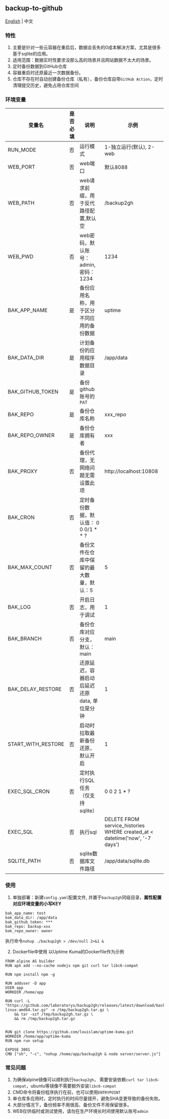 ## backup-to-github
[English](https://github.com/laboratorys/backup2gh/blob/main/README.md) | 中文
### 特性
1. 主要是针对一些云容器在重启后，数据会丢失的0成本解决方案，尤其是很多基于sqlite的应用。
2. 适用范围：数据实时性要求没那么高的场景并且网站数据不太大的场景。
3. 定时备份数据到GitHub仓库
4. 容器重启时还原最近一次数据备份。
5. 仓库不存在时自动创建备份仓库（私有），备份仓库自带`GitHub Action`，定时清理提交历史，避免占用仓库空间
### 环境变量
| 变量名               | 是否必填 | 说明                         | 示例                                                                          |
|-------------------|------|----------------------------|-----------------------------------------------------------------------------|
| RUN_MODE          | 否    | 运行模式                       | 1-独立运行(默认), 2-web                                                           |
| WEB_PORT          | 否    | web端口                      | 默认8088                                                                      |
| WEB_PATH           | 否    | web请求前缀，用于反代路径配置,默认空       | /backup2gh                                                                  |
| WEB_PWD           | 否    | web密码，默认账号：admin, 密码：1234  | 1234                                                                        |
| BAK_APP_NAME      | 是    | 备份应用名称，用于区分不同应用的备份数据       | uptime                                                                      |
| BAK_DATA_DIR      | 是    | 计划备份的应用程序数据目录              | /app/data                                                                   |
| BAK_GITHUB_TOKEN  | 是    | 备份github账号的`PAT`           |                                                                             |
| BAK_REPO          | 是    | 备份仓库名称                     | xxx_repo                                                                    |
| BAK_REPO_OWNER    | 是    | 备份仓库拥有者                    | xxx                                                                         |
| BAK_PROXY         | 否    | 备份代理，无网络问题无需设置此项           | http://localhost:10808                                                      |
| BAK_CRON          | 否    | 定时备份数据，默认值：  0 0 0/1 * * ? |                                                                             |
| BAK_MAX_COUNT     | 否    | 备份文件在仓库中保留的最大数量，默认：5       | 5                                                                           |
| BAK_LOG           | 否    | 开启日志，用于调试                  | 1                                                                           |
| BAK_BRANCH        | 否    | 备份仓库对应分支，默认：main           | main                                                                        |
| BAK_DELAY_RESTORE | 否    | 还原延迟，容器启动后延迟还原data, 单位是分钟  | 1                                                                           |
| START_WITH_RESTORE | 否    | 启动时拉取最新备份还原，默认开启           | 1                                                                           |
| EXEC_SQL_CRON | 否    | 定时执行SQL任务（仅支持sqlite）       | 0 0 2 1 * ?                                                                 |
| EXEC_SQL | 否    | 执行sql                      | DELETE FROM service_histories WHERE created_at < datetime('now', '-7 days') |
| SQLITE_PATH | 否    | sqlite数据库文件路径              | /app/data/sqlite.db                                                         |
### 使用
1. 单独部署：新建`config.yaml`配置文件, 并置于`backup2gh`同级目录，**属性配置对应环境变量的小写KEY**
```
bak_app_name: test
bak_data_dir: /app/data
bak_github_token: ***
bak_repo: backup-xxx
bak_repo_owner: owner
```
执行命令`nohup ./backup2gh > /dev/null 2>&1 &`

2. Dockerfile中使用
以Uptime Kuma的Dockerfile作为示例
```
FROM alpine AS builder
RUN apk add --no-cache nodejs npm git curl tar libc6-compat

RUN npm install npm -g

RUN adduser -D app
USER app
WORKDIR /home/app

RUN curl -L "https://github.com/laboratorys/backup2gh/releases/latest/download/backup2gh-linux-amd64.tar.gz" -o /tmp/backup2gh.tar.gz \
    && tar -xzf /tmp/backup2gh.tar.gz \
    && rm /tmp/backup2gh.tar.gz


RUN git clone https://github.com/louislam/uptime-kuma.git
WORKDIR /home/app/uptime-kuma
RUN npm run setup

EXPOSE 3001
CMD ["sh", "-c", "nohup /home/app/backup2gh & node server/server.js"]
```
### 常见问题
1. 为确保alpine镜像可以顺利执行`backup2gh`， 需要安装依赖`curl tar libc6-compat`，ubuntu等镜像不需要额外安装`libc6-compat`
2. CMD命令将备份程序执行在前，也可以使用`ENTRYPOINT`
3. 单仓库多应用时，定时执行的时间尽量错开，避免SHA变更导致的备份失败。
4. 大部分情况下，备份频率不用很高、备份文件不用保留很多。
5. WEB仅供临时或测试使用，请勿在生产环境长时间使用默认账号`admin`

